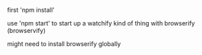 first 'npm install'

use 'npm start' to start up a watchify kind of thing with browserify (browservify)

might need to install browserify globally
